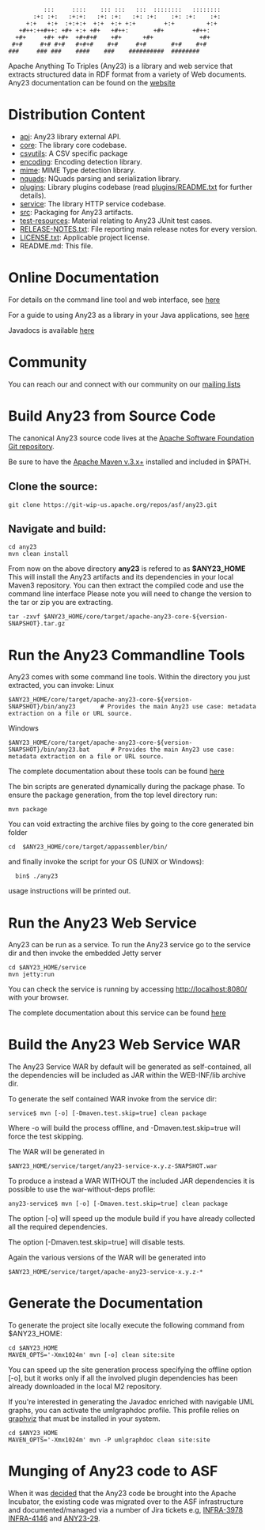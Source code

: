 ```
          :::     ::::    ::: :::   :::  ::::::::   ::::::::
       :+: :+:   :+:+:   :+: :+:   :+: :+:    :+: :+:    :+:
     +:+   +:+  :+:+:+  +:+  +:+ +:+        +:+         +:+
   +#++:++#++: +#+ +:+ +#+   +#++:       +#+        +#++:
  +#+     +#+ +#+  +#+#+#    +#+      +#+             +#+
 #+#     #+# #+#   #+#+#    #+#     #+#       #+#    #+#
###     ### ###    ####    ###    ##########  ########
```
Apache Anything To Triples (Any23) is a library and web service that extracts
structured data in RDF format from a variety of Web documents.
Any23 documentation can be found on the [website](http://any23.apache.org)

# Distribution Content

 * [api](https://github.com/lewismc/any23/tree/master/api): Any23 library external API.
 * [core](https://github.com/lewismc/any23/tree/master/core): The library core codebase.
 * [csvutils](https://github.com/lewismc/any23/tree/master/csvutils): A CSV specific package
 * [encoding](https://github.com/lewismc/any23/tree/master/encoding): Encoding detection library.
 * [mime](https://github.com/lewismc/any23/tree/master/mime): MIME Type detection library.
 * [nquads](https://github.com/lewismc/any23/tree/master/nquads): NQuads parsing and serialization library.
 * [plugins](https://github.com/lewismc/any23/tree/master/plugins): Library plugins codebase (read [plugins/README.txt](https://github.com/lewismc/any23/blob/master/plugins/README.md) for further details).
 * [service](https://github.com/lewismc/any23/tree/master/service): The library HTTP service codebase.
 * [src](https://github.com/lewismc/any23/tree/master/src): Packaging for Any23 artifacts.
 * [test-resources](https://github.com/lewismc/any23/tree/master/test-resources): Material relating to Any23 JUnit test cases.
 * [RELEASE-NOTES.txt](https://github.com/lewismc/any23/blob/master/RELEASE-NOTES.txt): File reporting main release notes for every version.
 * [LICENSE.txt](https://github.com/lewismc/any23/blob/master/LICENSE.txt): Applicable project license.
 * README.md: This file.

# Online Documentation

For details on the command line tool and web interface, see [here](http://any23.apache.org/getting-started.html)

For a guide to using Any23 as a library in your Java applications, see [here](http://any23.apache.org/developers.html)

Javadocs is available [here](http://any23.apache.org/apidocs/)

# Community

You can reach our and connect with our community on our [mailing lists](http://any23.apache.org/mail-lists.html)

# Build Any23 from Source Code

The canonical Any23 source code lives at the [Apache Software Foundation Git repository](https://git-wip-us.apache.org/repos/asf/any23.git).

Be sure to have the [Apache Maven v.3.x+](http://maven.apache.org/) installed and included in $PATH.

## Clone the source:
```
git clone https://git-wip-us.apache.org/repos/asf/any23.git
```
## Navigate and build:
```
cd any23
mvn clean install
```
From now on the above directory **any23** is refered to as **$ANY23_HOME**
This will install the Any23 artifacts and its dependencies in your 
local Maven3 repository.
You can then extract the compiled code and use the command line interface
Please note you will need to change the version to the tar or zip you are extracting.
```
tar -zxvf $ANY23_HOME/core/target/apache-any23-core-${version-SNAPSHOT}.tar.gz
```
# Run the Any23 Commandline Tools

Any23 comes with some command line tools. Within the directory you just extracted, you can invoke:
Linux
```  
$ANY23_HOME/core/target/apache-any23-core-${version-SNAPSHOT}/bin/any23       # Provides the main Any23 use case: metadata extraction on a file or URL source.
```
Windows
```
$ANY23_HOME/core/target/apache-any23-core-${version-SNAPSHOT}/bin/any23.bat      # Provides the main Any23 use case: metadata extraction on a file or URL source.
```
The complete documentation about these tools can be found [here](http://any23.apache.org/getting-started.html)

The bin scripts are generated dynamically during the package phase.
To ensure the package generation, from the top level directory run:
```
mvn package
```
You can void extracting the archive files by going to the core generated bin folder
```
cd  $ANY23_HOME/core/target/appassembler/bin/
```
and finally invoke the script for your OS (UNIX or Windows):
```
  bin$ ./any23
```
usage instructions will be printed out.

# Run the Any23 Web Service

Any23 can be run as a service. 
To run the Any23 service go to the service dir
and then invoke the embedded Jetty server
```
cd $ANY23_HOME/service
mvn jetty:run
```
You can check the service is running by accessing [http://localhost:8080/](http://localhost:8080/) with your browser.

The complete documentation about this service can be found [here](http://any23.apache.org/getting-started.html)

# Build the Any23 Web Service WAR

The Any23 Service WAR by default will be generated as self-contained, all the dependencies will be included as JAR within the WEB-INF/lib archive dir.

To generate the self contained WAR invoke from the service dir:
```
service$ mvn [-o] [-Dmaven.test.skip=true] clean package
```
Where -o will build the process offline, and -Dmaven.test.skip=true
will force the test skipping.

The WAR will be generated in
```
$ANY23_HOME/service/target/any23-service-x.y.z-SNAPSHOT.war
```
To produce a instead a WAR WITHOUT the included JAR dependencies it is possible to use
the war-without-deps profile:
```
any23-service$ mvn [-o] [-Dmaven.test.skip=true] clean package
```
The option [-o] will speed up the module build if you have already
collected all the required dependencies.

The option [-Dmaven.test.skip=true] will disable tests.

Again the various versions of the WAR will be generated into
```
$ANY23_HOME/service/target/apache-any23-service-x.y.z-*
```

# Generate the Documentation

To generate the project site locally execute the following command from $ANY23_HOME:
```
cd $ANY23_HOME
MAVEN_OPTS='-Xmx1024m' mvn [-o] clean site:site
```
You can speed up the site generation process specifying the offline option [-o],
but it works only if all the involved plugin dependencies has been already downloaded
in the local M2 repository.

If you're interested in generating the Javadoc enriched with navigable UML graphs, you can activate
the umlgraphdoc profile. This profile relies on [graphviz](http://www.graphviz.org/) that must be 
installed in your system.
```
cd $ANY23_HOME
MAVEN_OPTS='-Xmx1024m' mvn -P umlgraphdoc clean site:site
```

# Munging of Any23 code to ASF

When it was [decided](http://wiki.apache.org/incubator/Any23Proposal) that the Any23 code be brought into the Apache Incubator, the existing code was migrated over to the ASF infrastructure and documented/managed via a number of Jira tickets e.g, [INFRA-3978](https://issues.apache.org/jira/browse/INFRA-3978) [INFRA-4146](https://issues.apache.org/jira/browse/INFRA-4146) and [ANY23-29](https://issues.apache.org/jira/browse/ANY23-29).
